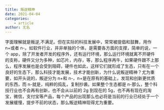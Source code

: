 ```yaml
---
title: 叛逆精神
date: 2021-04-04
categories:
    - article
author: 无名
---
```


字面理解就是叛逆,不满足。但在实际的科技发展中，常常被提倡和鼓舞，用作 n+或者 n-。如软件行业，并非单独的个体，是需要各方面的支撑，简单的说，一个 app，除了开发者开发的程序外，还有运行环境，那么运行环境就离不开硬件的支称，硬件又分为多种，如芯片，内存，等，那么程序再牛，如果硬件跟不上那么，程序发展也是会受到阻碍，硬件也如此，这样它们就形成了生态，只有在一个良好的生态下，那么科技才能发展，技术才能创新，为什么说叛逆精神？尤为重要，如开头说的，叛逆分为 n+和 n-，n+是在原有的基础上，发现和创新更优质的东西，而 n-就是，纯粹的捣乱，复制抄袭。如果整个生态都是 n-那么，整个科技行业也不会再有创新，也不会从以前的 2g 到现在的 5g，也不再有现在的淘宝，微信，支付宝等产品，每个产品的出现那么也必将是当前的行业已经处于一个发展缓慢，提步不前的状态，那么叛逆精神现得尤为重要。
